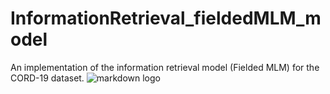 # InformationRetrieval_fieldedMLM_model
An implementation of the information retrieval model (Fielded MLM) for the CORD-19 dataset.
![markdown logo](images/1.png "Logo")
